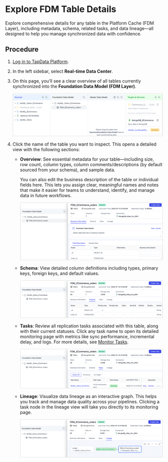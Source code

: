 # Explore FDM Table Details

Explore comprehensive details for any table in the Platform Cache (FDM Layer), including metadata, schema, related tasks, and data lineage—all designed to help you manage synchronized data with confidence.

## Procedure

1. [Log in to TapData Platform](../user-guide/log-in.md).

2. In the left sidebar, select **Real-time Data Center**.

3. On this page, you’ll see a clear overview of all tables currently synchronized into the **Foundation Data Model (FDM Layer)**.

   ![View table in FDM](../../images/view_table_in_fdm.png)

4. Click the name of the table you want to inspect. This opens a detailed view with the following sections:

   - **Overview**: See essential metadata for your table—including size, row count, column types, column comments/descriptions (by default sourced from your schema), and sample data.

     You can also edit the business description of the table or individual fields here. This lets you assign clear, meaningful names and notes that make it easier for teams to understand, identify, and manage data in future workflows.

     ![Overview](../../images/table_overview_in_fdm.png)

   - **Schema**: View detailed column definitions including types, primary keys, foreign keys, and default values.

     ![Schema Info](../../images/schema_in_fdm.png)

   - **Tasks**: Review all replication tasks associated with this table, along with their current statuses. Click any task name to open its detailed monitoring page with metrics like sync performance, incremental delay, and logs. For more details, see [Monitor Tasks](../../design-incremental-views/monitor-view-tasks.md).

     ![Related Tasks](../../images/related_task_in_fdm.png)

   - **Lineage**: Visualize data lineage as an interactive graph. This helps you track and manage data quality across your pipelines. Clicking a task node in the lineage view will take you directly to its monitoring page.

     ![Lineage Info](../../images/lineage_for_fdm.png)